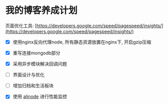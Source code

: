 # 我的博客养成计划

页面优化工具: [https://developers.google.com/speed/pagespeed/insights/](https://developers.google.com/speed/pagespeed/insights/)

- [x] 使用nginx反向代理node, 所有静态资源放置在nginx下, 开启gzip压缩

- [x] 重写连接mongodb部分

- [x] 采用异步模块解决回调问题

- [ ] 界面设计与优化

- [ ] 增加归档和生活板块

- [x] 使用 [alinode](http://alinode.aliyun.com/) 进行性能监控
